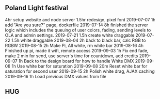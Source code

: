 ## Poland Light festival
4hr setup website and node server
1.5hr redesign, pixel font
2019-07-07 1h add "Are you sure?" page, dockerfile
2019-07-14 8h finished the server logic which includes the queuing of user colors, fading, sending levels to OLA and admin settings.
2019-07-21 1.5h create white draggable
2019-07-22 1.5h white draggable 
2019-08-04 2h back to black bar, calc RGB to RGBW
2019-08-15 2h Make Pi, All white, rm white bar
2019-08-16 4h Finished up pi, made it wifi, remote access
2019-09-03 1h Fix end fade, make 2 min for send, use server's time for countdown, add credits
2019-09-07 1h Back to the design board for how to handle White DMX
2019-09-08 1h Use white bar for saturation
2019-09-08 20m Reset white bar for saturation for second user
2019-09-15 2h Polish white drag, AJAX caching
2019-09-16 1h Load previous DMX values from file

## HUG
